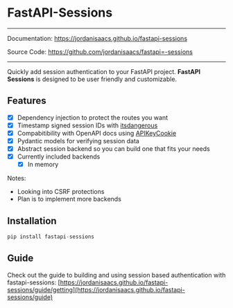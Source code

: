 # FastAPI-Sessions



---

Documentation: https://jordanisaacs.github.io/fastapi-sessions

Source Code: https://github.com/jordanisaacs/fastapi=-sessions

---

Quickly add session authentication to your FastAPI project. **FastAPI Sessions** is designed to be user friendly and customizable.


## Features

- [x] Dependency injection to protect the routes you want
- [x] Timestamp signed session IDs with [itsdangerous](https://itsdangerous.palletsprojects.com/en/1.1.x/)
- [x] Compabitibility with OpenAPI docs using [APIKeyCookie](https://swagger.io/docs/specification/authentication/cookie-authentication/)
- [x] Pydantic models for verifying session data
- [x] Abstract session backend so you can build one that fits your needs
- [x] Currently included backends
    - [x] In memory

Notes:

* Looking into CSRF protections
* Plan is to implement more backends

## Installation

```py
pip install fastapi-sessions
```

## Guide

Check out the guide to building and using session based authentication with fastapi-sessions: [https://jordanisaacs.github.io/fastapi-sessions/guide/getting](https://jordanisaacs.github.io/fastapi-sessions/guide)
